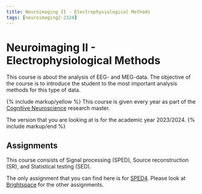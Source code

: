 ```yaml
---
title: Neuroimaging II - Electrophysiological Methods
tags: [neuroimaging2-2324]
---
```


# Neuroimaging II - Electrophysiological Methods

This course is about the analysis of EEG- and MEG-data. The objective of the course is to introduce the student to the most important analysis methods for this type of data.

{% include markup/yellow %}
This course is given every year as part of the [Cognitive Neuroscience](https://www.ru.nl/en/education/masters/cognitive-neuroscience-research) research master.

The version that you are looking at is for the academic year 2023/2024.
{% include markup/end %}

## Assignments

This course consists of Signal processing (SPED), Source reconstruction (SR), and Statistical testing (SED).

The only assignment that you can find here is for [SPED4](/workshop/neuroimaging2-2324/sped4). Please look at [Brightspace](https://brightspace.ru.nl/d2l/home/469254) for the other assignments.
